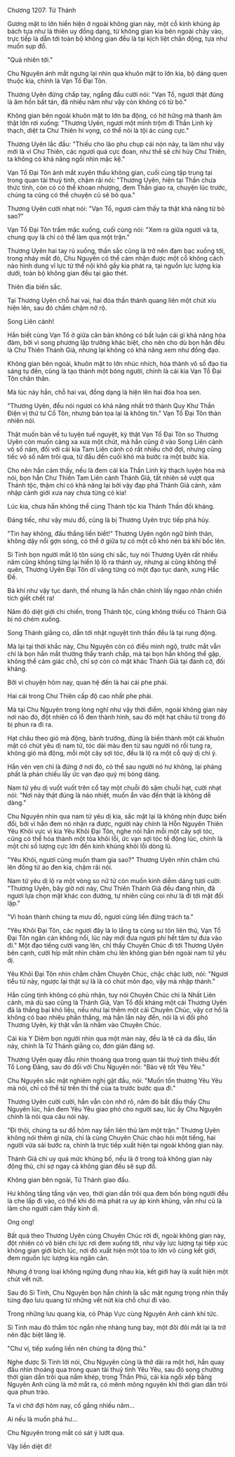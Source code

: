 




Chương 1207: Tứ Thánh


Gương mặt to lớn hiển hiện ở ngoài không gian này, một cỗ kinh khủng áp bách tựa như là thiên uy đồng dạng, từ không gian kia bên ngoài chảy vào, trực tiếp là dẫn tới toàn bộ không gian đều là tại kịch liệt chấn động, tựa như muốn sụp đổ.

"Quả nhiên tới."

Chu Nguyên ánh mắt ngưng lại nhìn qua khuôn mặt to lớn kia, bộ dáng quen thuộc kia, chính là Vạn Tổ Đại Tôn.

Thương Uyên đứng chắp tay, ngẩng đầu cười nói: "Vạn Tổ, ngươi thật đúng là âm hồn bất tán, đã nhiều năm như vậy còn không có từ bỏ."

Không gian bên ngoài khuôn mặt to lớn ba động, có hờ hững mà thanh âm thật lớn rơi xuống: "Thương Uyên, ngươi một mình trộm đi Thần Linh kỳ thạch, diệt ta Chư Thiên hi vọng, có thể nói là tội ác cùng cực."

Thương Uyên lắc đầu: "Thiếu cho lão phu chụp cái nón này, ta làm như vậy mới là vì Chư Thiên, các ngươi quá cực đoan, như thế sẽ chỉ hủy Chư Thiên, ta không có khả năng ngồi nhìn mặc kệ."

Vạn Tổ Đại Tôn ánh mắt xuyên thấu không gian, cuối cùng tập trung tại trong quan tài thuỷ tinh, chậm rãi nói: "Thương Uyên, hiện tại Thần chưa thức tỉnh, còn có có thể khoan nhượng, đem Thần giao ra, chuyện lúc trước, chúng ta cũng có thể chuyện cũ sẽ bỏ qua."

Thương Uyên cười nhạt nói: "Vạn Tổ, ngươi cảm thấy ta thật khả năng từ bỏ sao?"

Vạn Tổ Đại Tôn trầm mặc xuống, cuối cùng nói: "Xem ra giữa ngươi và ta, chung quy là chỉ có thể làm qua một trận."

Thương Uyên hai tay rủ xuống, thần sắc cũng là trở nên đạm bạc xuống tới, trong nháy mắt đó, Chu Nguyên có thể cảm nhận được một cỗ không cách nào hình dung vĩ lực từ thể nội khô gầy kia phát ra, tại nguồn lực lượng kia dưới, toàn bộ không gian đều tại gào thét.

Thiên địa biến sắc.

Tại Thương Uyên chỗ hai vai, hai đóa thần thánh quang liên một chút xíu hiện lên, sau đó chầm chậm nở rộ.

Song Liên cảnh!

Hắn biết cùng Vạn Tổ ở giữa căn bản không có bất luận cái gì khả năng hòa đàm, bởi vì song phương lập trường khác biệt, cho nên cho dù bọn hắn đều là Chư Thiên Thánh Giả, nhưng lại không có khả năng xem như đồng đạo.

Không gian bên ngoài, khuôn mặt to lớn nhúc nhích, hóa thành vô số đạo tia sáng tụ đến, cũng là tạo thành một bóng người, chính là cái kia Vạn Tổ Đại Tôn chân thân.

Mà lúc này hắn, chỗ hai vai, đồng dạng là hiện lên hai đóa hoa sen.

"Thương Uyên, đều nói ngươi có khả năng nhất trở thành Quy Khư Thần Điện vị thứ tư Cổ Tôn, nhưng bản tọa lại là không tin." Vạn Tổ Đại Tôn thản nhiên nói.

Thật muốn bàn về tu luyện tuế nguyệt, kỳ thật Vạn Tổ Đại Tôn so Thương Uyên còn muốn càng xa xưa một chút, mà hắn cũng ở vào Song Liên cảnh vô số năm, đối với cái kia Tam Liên cảnh có rất nhiều chờ đợi, nhưng cũng tiếc vô số năm trôi qua, từ đầu đến cuối khó mà bước ra một bước kia.

Cho nên hắn cảm thấy, nếu là đem cái kia Thần Linh kỳ thạch luyện hóa mà nói, bọn hắn Chư Thiên Tam Liên cảnh Thánh Giả, tất nhiên sẽ vượt qua Thánh tộc, thậm chí có khả năng lại bởi vậy đạp phá Thánh Giả cảnh, xâm nhập cảnh giới xưa nay chưa từng có kia!

Lúc kia, chưa hẳn không thể cùng Thánh tộc kia Thánh Thần đối kháng.

Đáng tiếc, như vậy mưu đồ, cũng là bị Thương Uyên trực tiếp phá hủy.

"Tin hay không, đấu thắng liền biết!" Thương Uyên ngôn ngữ bình thản, không dậy nổi gợn sóng, có thể ở giữa tự có một cỗ khó nén bá khí bốc lên.

Si Tinh bọn người mắt lộ tôn sùng chi sắc, tuy nói Thương Uyên rất nhiều năm cũng không từng lại hiển lộ lộ ra thánh uy, nhưng ai cũng không thể quên, Thương Uyên Đại Tôn dĩ vãng từng có một đạo tục danh, xưng Hắc Đế.

Bá khí như vậy tục danh, thế nhưng là hắn chân chính lấy ngạo nhân chiến tích giết chết ra!

Năm đó diệt giới chi chiến, trong Thánh tộc, cũng không thiếu có Thánh Giả bị nó chém xuống.

Song Thánh giằng co, dẫn tới nhật nguyệt tinh thần đều là tại rung động.

Mà lại tại thời khắc này, Chu Nguyên còn có điều minh ngộ, trước mắt vẫn chỉ là bọn hắn mắt thường thấy tranh chấp, mà tại bọn hắn không thể gặp, không thể cảm giác chỗ, chỉ sợ còn có mặt khác Thánh Giả tại đánh cờ, đối kháng.

Bởi vì chuyện hôm nay, quan hệ đến là hai cái phe phái.

Hai cái trong Chư Thiên cấp độ cao nhất phe phái.

Mà tại Chu Nguyên trong lòng nghĩ như vậy thời điểm, ngoài không gian này nơi nào đó, đột nhiên có lỗ đen thành hình, sau đó một hạt châu từ trong đó bị phun ra đi ra.

Hạt châu theo gió mà động, bành trướng, đúng là biến thành một cái khuôn mặt có chút yêu dị nam tử, tóc dài màu đen từ sau người nó rối tung ra, không gió mà động, mỗi một cây sợi tóc, đều là lộ ra một cỗ quỷ dị chi ý.

Hắn vẻn vẹn chỉ là đứng ở nơi đó, có thể sau người nó hư không, lại phảng phất là phản chiếu lấy ức vạn đạo quỷ mị bóng dáng.

Nam tử yêu dị vuốt vuốt trên cổ tay một chuỗi đỏ sậm chuỗi hạt, cười nhạt nói: "Nơi này thật đúng là náo nhiệt, muốn ẩn vào đến thật là không dễ dàng."

Chu Nguyên nhìn qua nam tử yêu dị kia, sắc mặt lại là không nhịn được biến đổi, bởi vì hắn đem nó nhận ra được, người này chính là Hỗn Nguyên Thiên Yêu Khôi vực vị kia Yêu Khôi Đại Tôn, nghe nói hắn mỗi một cây sợi tóc, cũng có thể hóa thành một tòa khôi lỗi, ức vạn sợi tóc tề động lúc, chính là một chi số lượng cực lớn đến kinh khủng khôi lỗi dòng lũ.

"Yêu Khôi, ngươi cũng muốn tham gia sao?" Thương Uyên nhìn chăm chú lên đồng tử áo đen kia, chậm rãi nói.

Nam tử yêu dị lộ ra một vòng so nữ tử còn muốn kinh diễm dáng tươi cười: "Thương Uyên, bây giờ nơi này, Chư Thiên Thánh Giả đều đang nhìn, đã ngươi lựa chọn mặt khác con đường, tự nhiên cũng coi như là đi tới mặt đối lập."

"Vì hoàn thành chúng ta mưu đồ, ngươi cũng liền đừng trách ta."

"Yêu Khôi Đại Tôn, các ngươi đây là lo lắng ta cùng sư tôn liên thủ, Vạn Tổ Đại Tôn ngăn cản không nổi, lúc này mới đưa ngươi phí hết tâm tư đưa vào đi." Một đạo tiếng cười vang lên, chỉ thấy Chuyên Chúc đi tới Thương Uyên bên cạnh, cười híp mắt nhìn chăm chú lên không gian bên ngoài nam tử yêu dị.

Yêu Khôi Đại Tôn nhìn chằm chằm Chuyên Chúc, chậc chậc lưỡi, nói: "Ngươi tiểu tử này, ngược lại thật sự là là có chút môn đạo, vậy mà nhập thánh."

Hắn cũng tịnh không có phủ nhận, tuy nói Chuyên Chúc chỉ là Nhất Liên cảnh, mà dù sao cũng là Thánh Giả, Vạn Tổ đối kháng một cái Thương Uyên đã là thắng bại khó liệu, nếu như lại thêm một cái Chuyên Chúc, vậy cơ hồ là không có bao nhiêu phần thắng, mà hắn lần này đến, nói là vì đối phó Thương Uyên, kỳ thật vẫn là nhằm vào Chuyên Chúc.

Cái kia Y Diêm bọn người nhìn qua một màn này, đều là tê cả da đầu, lần này, chính là Tứ Thánh giằng co, đơn giản đáng sợ.

Thương Uyên quay đầu nhìn thoáng qua trong quan tài thuỷ tinh thiêu đốt Tổ Long Đăng, sau đó đối với Chu Nguyên nói: "Bảo vệ tốt Yêu Yêu."

Chu Nguyên sắc mặt nghiêm nghị gật đầu, nói: "Muốn tổn thương Yêu Yêu mà nói, chỉ có thể từ trên thi thể của ta trước bước qua đi."

Thương Uyên cười cười, hắn vẫn còn nhớ rõ, năm đó bắt đầu thấy Chu Nguyên lúc, hắn đem Yêu Yêu giao phó cho người sau, lúc ấy Chu Nguyên chính là nói qua câu nói này.

"Đi thôi, chúng ta sư đồ hôm nay liền liên thủ làm một trận." Thương Uyên không nói thêm gì nữa, chỉ là cùng Chuyên Chúc chào hỏi một tiếng, hai người vừa sải bước ra, chính là trực tiếp xuất hiện tại ngoài không gian này.

Thánh Giả chi uy quá mức khủng bố, nếu là ở trong toà không gian này động thủ, chỉ sợ ngay cả không gian đều sẽ sụp đổ.

Không gian bên ngoài, Tứ Thánh giao đấu.

Hư không tầng tầng vặn vẹo, thời gian dần trôi qua đem bốn bóng người đều là che lấp đi vào, có thể khi đó mà phát ra uy áp kinh khủng, vẫn như cũ là làm cho người cảm thấy kinh dị.

Ong ong!

Bất quá theo Thương Uyên cùng Chuyên Chúc rời đi, ngoài không gian này, đột nhiên có vô biên chi lực rơi đem xuống tới, như vậy lực lượng tại tiếp xúc không gian giới bích lúc, nơi đó xuất hiện một tòa to lớn vô cùng kết giới, đem nguồn lực lượng kia ngăn cản.

Nhưng ở trong loại không ngừng đụng nhau kia, kết giới hay là xuất hiện một chút vết nứt.

Sau đó Si Tinh, Chu Nguyên bọn hắn chính là sắc mặt ngưng trọng nhìn thấy từng đạo lưu quang từ những vết nứt kia chỗ chui đi vào.

Trong những lưu quang kia, có Pháp Vực cùng Nguyên Anh cảnh khí tức.

Si Tinh màu đỏ thắm tóc ngắn nhẹ nhàng tung bay, một đôi đôi mắt lại là trở nên đặc biệt lăng lệ.

"Chư vị, tiếp xuống liền nên chúng ta động thủ."

Nghe được Si Tinh lời nói, Chu Nguyên cũng là thở dài ra một hơi, hắn quay đầu nhìn thoáng qua trong quan tài thuỷ tinh Yêu Yêu, sau đó song chưởng thời gian dần trôi qua nắm khép, trong Thần Phủ, cái kia ngồi xếp bằng Nguyên Anh cũng là mở mắt ra, có mênh mông nguyên khí thời gian dần trôi qua phun trào.

Ta vì chờ đợi hôm nay, cố gắng nhiều năm...

Ai nếu là muốn phá hư...

Chu Nguyên trong mắt có sát ý lướt qua.

Vậy liền diệt đi!





